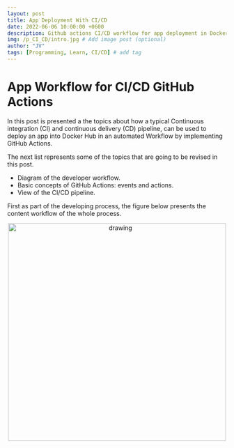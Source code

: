 ```yaml
---
layout: post
title: App Deployment With CI/CD
date: 2022-06-06 10:00:00 +0600
description: Github actions CI/CD workflow for app deployment in Docker Hub. 
img: /p_CI_CD/intro.jpg # Add image post (optional)
author: "JV"
tags: [Programming, Learn, CI/CD] # add tag
---
```


# App Workflow for CI/CD GitHub Actions
In this post is presented a the topics about how a typical Continuous integration (CI) and continuous delivery (CD) pipeline, can be used to deploy an app into Docker Hub in an automated Workflow by implementing GitHub Actions.

The next list represents some of the topics that are going to be revised in this post.
* Diagram of the developer workflow.
* Basic concepts of GitHub Actions: events and actions.
* View of the CI/CD pipeline.

First as part of the developing process, the figure below presents the content workflow of the whole process. 


<p align="center">
    <img src="{{site.baseurl}}/assets/img/p_CI_CD/fig1.png" alt="drawing" style="width:500px;"/>
</p>

